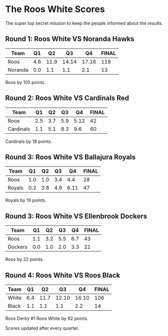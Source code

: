 # The Roos White Scores

The super top secret mission to keep the people informed about the results.

## Round 1: Roos White VS Noranda Hawks

| Team    | Q1  | Q2   | Q3    | Q4    | FINAL |
|---------|-----|------|-------|-------|-------|
| Roos    | 4.6 | 11.9 | 14.14 | 17.16 | 118   |
| Noranda | 0.0 | 1.1  | 1.1   | 2.1   | 13    |

Roos by 105 points.

## Round 2: Roos White VS Cardinals Red

| Team      | Q1  | Q2  | Q3 | Q4  | FINAL |
|-----------|-----|-----|----|-----|-------|
| Roos      | 2.5 | 3.7 | 5.9| 5.12| 42    |
| Cardinals | 1.1 | 5.1 | 8.3| 9.6 | 60    |

Cardinals by 18 points.

## Round 3: Roos White VS Ballajura Royals

| Team      | Q1  | Q2  | Q3 | Q4  | FINAL |
|-----------|-----|-----|----|-----|-------|
| Roos      | 1.0 | 1.0 | 3.4| 4.4 | 28    |
| Royals    | 0.2 | 3.8 | 4.9| 6.11| 47    |

Royals by 19 points.

## Round 3: Roos White VS Ellenbrook Dockers

| Team      | Q1  | Q2  | Q3 | Q4  | FINAL |
|-----------|-----|-----|----|-----|-------|
| Roos      | 1.1 | 3.2 | 5.5| 6.7 | 43    |
| Dockers   | 0.0 | 1.0 | 2.0| 3.3 | 21    |

Roos by 22 points.

## Round 4: Roos White VS Roos Black

| Team      | Q1  | Q2  | Q3  | Q4  | FINAL |
|-----------|-----|-----|-----|-----|-------|
| White     | 6.4 | 11.7|12.10|16.10| 106   |
| Black     | 1.1 | 1.1 | 1.1 | 2.2 | 14    |

Roos Derby #1
Roos White by 92 points.

Scores updated after every quarter.






